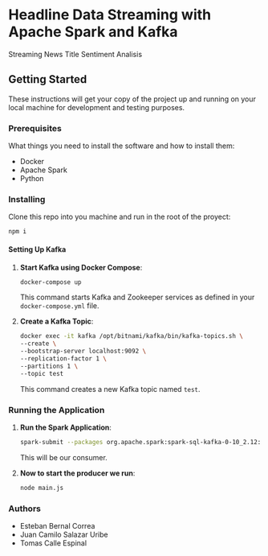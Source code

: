# Headline Data Streaming with Apache Spark and Kafka

Streaming News Title Sentiment Analisis

## Getting Started

These instructions will get your copy of the project up and running on your local machine for development and testing purposes.

### Prerequisites

What things you need to install the software and how to install them:

- Docker
- Apache Spark
- Python 

### Installing

Clone this repo into you machine and run in the root of the proyect: 

    npm i

#### Setting Up Kafka

1. **Start Kafka using Docker Compose**:

    ```bash
    docker-compose up
    ```

    This command starts Kafka and Zookeeper services as defined in your `docker-compose.yml` file.

2. **Create a Kafka Topic**:

    ```bash
    docker exec -it kafka /opt/bitnami/kafka/bin/kafka-topics.sh \
    --create \
    --bootstrap-server localhost:9092 \
    --replication-factor 1 \
    --partitions 1 \
    --topic test
    ```

    This command creates a new Kafka topic named `test`.

### Running the Application

1. **Run the Spark Application**:

    ```bash
    spark-submit --packages org.apache.spark:spark-sql-kafka-0-10_2.12:3.1.1 main.py
    ```

    This will be our consumer.


2. **Now to start the producer we run**: 

    ```bash
    node main.js
    ```

### Authors

- Esteban Bernal Correa
- Juan Camilo Salazar Uribe
- Tomas Calle Espinal
